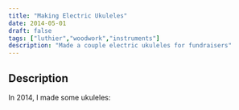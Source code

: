 ```yaml
---
title: "Making Electric Ukuleles"
date: 2014-05-01
draft: false
tags: ["luthier","woodwork","instruments"]
description: "Made a couple electric ukuleles for fundraisers"
---
```


## Description

In 2014, I made some ukuleles:

  <div ID="gallery-travel-nashville2021" data-nanogallery2='{
      "itemsBaseURL": "{{<s3cdn>}}/projects/2014_uke/",
      "thumbnailWidth": "250",
      "thumbnailHeight": "250",
      "thumbnailBorderVertical": 1,
      "thumbnailBorderHorizontal": 1,
      "thumbnailLabel": {
        "position": "overImageOnBottom",
        "displayDescription": true
      },
      "thumbnailHoverEffect2": "labelAppear75|descriptionSlideUp",
      "galleryDisplayMode": "pagination",
      "galleryMaxRows": 1,
      "thumbnailAlignment": "center",
      "thumbnailOpenImage": true,
      "viewerTools":     {
        "topLeft":    "pageCounter, label",
        "topRight":   "playPauseButton, rotateLeft, rotateRight, fullscreenButton, closeButton"
       }   
    }'>
    <a href="IMG_20140601_133538.jpg" data-ngthumb="IMG_20140601_133538.jpg" data-ngdesc=""></a>
    <a href="IMG_20140504_111812.jpg" data-ngthumb="IMG_20140504_111812.jpg" data-ngdesc=""></a>
    <a href="IMG_20140623_135811.jpg" data-ngthumb="IMG_20140623_135811.jpg" data-ngdesc=""></a>
    <a href="IMG_20140623_135117.jpg" data-ngthumb="IMG_20140623_135117.jpg" data-ngdesc=""></a>
    <a href="IMG_20140623_134910.jpg" data-ngthumb="IMG_20140623_134910.jpg" data-ngdesc=""></a>
    <a href="1401156452743.jpg" data-ngthumb="1401156452743.jpg" data-ngdesc=""></a>
    <a href="IMG_20140623_143921.jpg" data-ngthumb="IMG_20140623_143921.jpg" data-ngdesc=""></a>
  </div>



